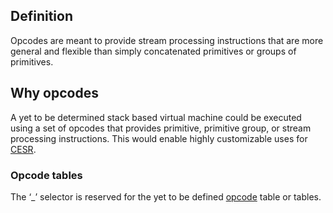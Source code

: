## Definition

Opcodes are meant to provide stream processing instructions that are more general and flexible than simply concatenated primitives or groups of primitives.

## Why opcodes

A yet to be determined stack based virtual machine could be executed using a set of opcodes that provides primitive, primitive group, or stream processing instructions. This would enable highly customizable uses for [CESR](composable-event-streaming-representation.md).

### Opcode tables

The ‘\_’ selector is reserved for the yet to be defined [opcode](opcode.md) table or tables.
